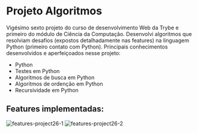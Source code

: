  # Projeto Algoritmos #

 Vigésimo sexto projeto do curso de desenvolvimento Web da Trybe e primeiro do módulo de Ciência da Computação. Desenvolvi algoritmos que resolviam desafios (expostos detalhadamente nas features) na linguagem Python (primeiro contato com Python). Principais conhecimentos desenvolvidos e aperfeiçoados nesse projeto:

 - Python
 - Testes em Python
 - Algoritmos de busca em Python
 - Algoritmos de ordenção em Python
 - Recursividade em Python

 ## Features implementadas: ##
 
 ![features-project26-1](https://github.com/gabrielaguiardantas/project-algorithms/assets/110852595/bf3fbd6f-9a57-43eb-af8d-1ee2cb5cf2cb)
 ![features-project26-2](https://github.com/gabrielaguiardantas/project-algorithms/assets/110852595/0b6cbc1b-f627-4571-a840-1beff707b332)

